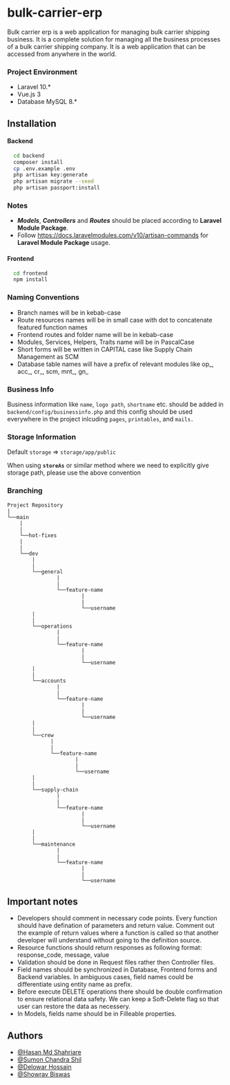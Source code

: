 # bulk-carrier-erp

Bulk carrier erp is a web application for managing bulk carrier shipping business.
It is a complete solution for managing all the business processes of a bulk carrier shipping company.
It is a web application that can be accessed from anywhere in the world.

### Project Environment

- Laravel 10.*
- Vue.js 3
- Database MySQL 8.*

## Installation

#### Backend
```bash
  cd backend
  composer install
  cp .env.example .env
  php artisan key:generate
  php artisan migrate --seed
  php artisan passport:install
```
### Notes

-   **_Models_**, **_Controllers_** and **_Routes_** should be placed according to **Laravel Module Package**.
-   Follow https://docs.laravelmodules.com/v10/artisan-commands for **Laravel Module Package** usage.
  
#### Frontend
```bash
  cd frontend
  npm install
```

### Naming Conventions

- Branch names will be in kebab-case 
- Route resources names will be in small case with dot to concatenate featured function names
- Frontend routes and folder name will be in kebab-case
- Modules, Services, Helpers, Traits name will be in PascalCase 
- Short forms will be written in CAPITAL case like Supply Chain Management as SCM
- Database table names will have a prefix of relevant modules like op_, acc_, cr_, scm, mnt_, gn_

### Business Info

Business information like `name`, `logo path`, `shortname` etc. should be added in `backend/config/businessinfo.php` and this config should be used everywhere in the project inlcuding `pages`, `printables`, and `mails.`

### Storage Information

Default `storage` => `storage/app/public`

When using **`storeAs`** or similar method where we need to explicitly give storage path, please use the above convention

### Branching

```
Project Repository
|
└──main
    |
    |
    └──hot-fixes
    |
    |
    └──dev
        |
        |
        └──general
                |
                |
                └──feature-name  
                        |
                        |
                        └──username            
        |
        |
        └──operations
                |
                |
                └──feature-name
                        |
                        |
                        └──username
        |
        |
        └──accounts
                |
                |
                └──feature-name
                        |
                        |
                        └──username
        |
        |
        └──crew
              |
              |
              └──feature-name
                      |
                      |
                      └──username
        |
        |
        └──supply-chain
                |
                |
                └──feature-name
                        |
                        |
                        └──username
        |
        |
        └──maintenance
                |
                |
                └──feature-name
                        |
                        |
                        └──username
```
## Important notes

- Developers should comment in necessary code points. Every function should have defination of parameters and return value. Comment out the example of return values where a function is called so that another developer will understand without going to the definition source. 
- Resource functions should return responses as following format: response_code, message, value
- Validation should be done in Request files rather then Controller files.
- Field names should be synchronized in Database, Frontend forms and Backend variables. In ambiguous cases, field names could be differentiate using entity name as prefix.
- Before execute DELETE operations there should be double confirmation to ensure relational data safety. We can keep a Soft-Delete flag so that user can restore the data as necessery.
- In Models, fields name should be in Filleable properties.

## Authors

- [@Hasan Md Shahriare](https://github.com/hasashah)
- [@Sumon Chandra Shil](https://www.github.com/sumonchandrashil)
- [@Delowar Hossain](https://www.github.com/illusionist3886)
- [@Showrav Biswas](https://github.com/Showrav-Biswas-Mtech)
